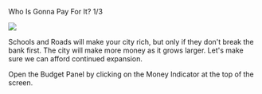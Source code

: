 Who Is Gonna Pay For It? 1/3

![](docs/images/tutorial-budget-0-[3].png)

Schools and Roads will make your city rich, but only if they don't break the bank first. The city will make more money as it grows larger. Let's make sure we can afford continued expansion.

Open the Budget Panel by clicking on the Money Indicator at the top of the screen.

